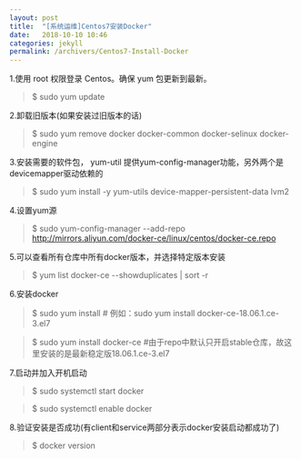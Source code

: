 ```yaml
---
layout: post
title:  "[系统运维]Centos7安装Docker"
date:   2018-10-10 10:46
categories: jekyll
permalink: /archivers/Centos7-Install-Docker
---
```


 1.使用 root 权限登录 Centos。确保 yum 包更新到最新。
 > $ sudo yum update

 2.卸载旧版本(如果安装过旧版本的话)
 > $ sudo yum remove docker  docker-common docker-selinux docker-engine

 3.安装需要的软件包， yum-util 提供yum-config-manager功能，另外两个是devicemapper驱动依赖的
 > $ sudo yum install -y yum-utils device-mapper-persistent-data lvm2
 
 4.设置yum源
 > $ sudo yum-config-manager --add-repo http://mirrors.aliyun.com/docker-ce/linux/centos/docker-ce.repo

 5.可以查看所有仓库中所有docker版本，并选择特定版本安装
 > $ yum list docker-ce --showduplicates | sort -r

 6.安装docker
 > $ sudo yum install <FQPN>  # 例如：sudo yum install docker-ce-18.06.1.ce-3.el7
 
 > $ sudo yum install docker-ce  #由于repo中默认只开启stable仓库，故这里安装的是最新稳定版18.06.1.ce-3.el7

 7.启动并加入开机启动
 > $ sudo systemctl start docker
 
 > $ sudo systemctl enable docker

8.验证安装是否成功(有client和service两部分表示docker安装启动都成功了)
> $ docker version
